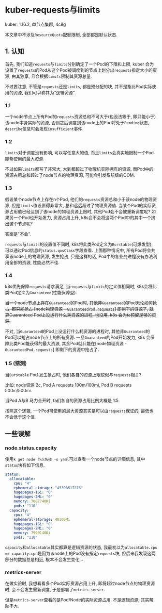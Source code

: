 # kuber-requests与limits 

kuber: 1.16.2, 单节点集群, 4c8g

本文章中不涉及`ResourceQuota`配额限制, 全部都是默认状态.

## 1. 认知

首先, 我们知道`requests`与`limits`分别确定了一个Pod的下限和上限, kuber 会为设置了`requests`的Pod从这个Pod被调度到的节点上划分出`requests`指定大小的资源, 由其独享, 且会根据`limits`限制其资源总量.

不过要注意, 不管是`requests`还是`limits`, 都是预分配的块, 并不是指此Pod实际使用的资源, 我们可以称其为"逻辑资源".

### 1.1

一个node节点上所有Pod的`requests`资源总和不可大于(也没法等于, 即只能小于)该node本身实际的资源, 否则之后调度到该node上的Pod将处于`Pending`状态, `describe`信息时会发现`insufficient`事件.

### 1.2 

`limits`对于调度没有影响, 可以写任意大的值, 而且`limits`会真实地限制一个Pod能够使用的最大资源. 

不过如果`limits`都写了非常大, 大到都超过了物理机实际拥有的资源, 而Pod中的资源占用总和超过了node节点的物理资源, 可能会引发系统级的OOM.

### 1.3 

假设某个node节点上存在n个Pod, 他们的`requests`资源总和小于该node的物理资源, 但是`limits`值设置得非常大, 总和远远超过了物理资源值. 当某个Pod的实际资源占用值已经达到了该node的物理资源上限时, 其他Pod会不会被重新调度呢? 如果另一个Pod也开始发力, 资源占用上升, k8s会不会将这两个Pod中的其中一个挤出这个节点呢?

答案是"不会".

`requests`与`limits`的设置值不同时, k8s将此类Pod定义为`Burstable`(可爆发型), 可以通过Pod信息的`status.qosClass`字段查看. 上面那种情况中, 所有Pod将会共享该node上的物理资源, 发生抢占, 只是这样的话, Pod中的各业务进程没有办法利用全部的资源, 性能必然不佳.

### 1.4 

k8s优先保障`requests`请求满足, 当`requests`与`limits`的定义值相同时, k8s会将此类Pod定义为`Guaranteed`(性能保障型).

~~当一个node节点上存在`Guaranteed`的Pod时, 其他非`Guaranteed`的Pod无论如何抢占, 都只能抢占 [node物理资源 - `GuaranteedPod.requests`] 即剩下的资源了, 就算Guaranteed Pod上没运行什么耗资源的进程, 也没用, k8s 会为ta预留足够的资源.~~

不对, 当`Guaranteed`的Pod上没运行什么耗资源的进程时, 其他非`Guaranteed`的Pod可以抢占node节点上的所有资源. 一旦`Guaranteed`的Pod开始发力, k8s 会保障此类Pod能获得的最大资源, 其余Pod就只能在[node物理资源 - `GuaranteedPod.requests`] 即剩下的资源中抢占了.

### 1.5 (猜测)

当`Burstable` Pod 发生抢占时, 他们各自的资源上限貌似与`requests`相关?

比如: node资源 2c, Pod A requests 100m/100mi, Pod B requests 500m/500mi.

当Pod A与B 马力全开时, ta们各自的资源占用比例大概是 1:5

按照这个逻辑, 一个Pod可使用的最大资源其实是可以由`requests`保证的, 最低也不会低于这个值.

## 一些误解

### node.status.capacity

使用`k get node 节点名称 -o yaml`可以查看一个node节点的详细信息, 其中`status`块有如下信息.

```yaml
status:
  allocatable:
    cpu: "4"
    ephemeral-storage: "45398517276"
    hugepages-1Gi: "0"
    hugepages-2Mi: "0"
    memory: 7887740Ki
    pods: "110"
  capacity:
    cpu: "4"
    ephemeral-storage: 48106Mi
    hugepages-1Gi: "0"
    hugepages-2Mi: "0"
    memory: 7990140Ki
    pods: "110"
```

`capacity`和`allocatable`其实都算是逻辑资源的状态, 我最初以为`allocatable.cpu == capacity.cpu`是因为该node上的Pod没有指定`requests`块, 但后来我发现这两部分的数据总是相近, 根本不会发生变化...

### metrics-server

在做实验时, 我想看看多个Pod实际资源占用上升, 即将超过node节点的物理资源时, 会不会发生重新调度, 于是部署了`metrics-server`.

但是`metrics-server`查看的是Pod/Node的实际资源占用, 不是逻辑资源, 其实帮助不大.
